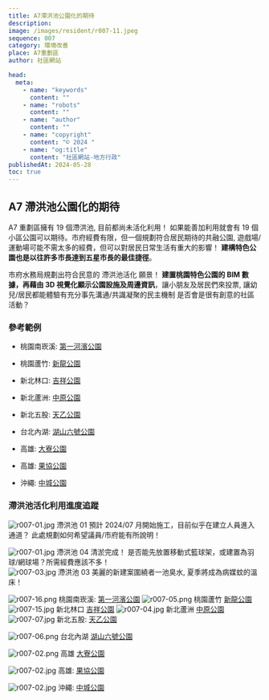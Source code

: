 ```yaml
---
title: A7滯洪池公園化的期待
description:
image: /images/resident/r007-11.jpeg
sequence: 007
category: 環境改善
place: A7重劃區
author: 社區網站

head:
  meta:
    - name: "keywords"
      content: ""
    - name: "robots"
      content: ""
    - name: "author"
      content: ""
    - name: "copyright"
      content: "© 2024 "
    - name: "og:title"
      content: "社區網站-地方行政"
publishedAt: 2024-05-28
toc: true
---
```


## A7 滯洪池公園化的期待

A7 重劃區擁有 19 個滯洪池, 目前都尚未活化利用！ 如果能善加利用就會有 19 個小區公園可以期待。市府經費有限，但一個規劃符合居民期待的共融公園, 遊戲場/運動場可能不需太多的經費，但可以對居民日常生活有重大的影響！ **建構特色公園也是以往許多市長達到五星市長的最佳捷徑**。

市府水務局規劃出符合民意的 滯洪池活化 願景！ **建置桃園特色公園的 BIM 數據，再藉由 3D 視覺化顯示公園設施及周邊資訊**，讓小朋友及居民們來投票, 讓幼兒/居民都能體驗有充分事先溝通/共識凝聚的民主機制 是否會是很有創意的社區活動？

### 參考範例

- 桃園南崁溪: <a href="https://www.facebook.com/share/p/NERHgpzigtfTUYKq/">第一河濱公園</a>
- 桃園蘆竹: <a href="https://bobowin.blog/new-dragon/">新龍公園</a>
- 新北林口: <a href="https://www.dongwa.tw/jixiang-park/">吉祥公園</a>
- 新北蘆洲: <a href="https://dramastory2019.com/squirrelground/?fbclid=IwZXh0bgNhZW0CMTAAAR3Uh2Da0dD4jfWjZcDLzMMDElYSS6eiT0AP4sOh7lRrswKITizC1uOApbo_aem_AV7xOrjhyxcpa47G16DgOxKxEQl2LyQrsfWV_lCnE6qEfTEhhEK3DqSvQpX-PARI3oBqBqedW0LDPwVhFzeNWuVB">中原公園</a>
- 新北五股: <a href="https://natsuphil.com/new-taipei/color-park/">天乙公園</a>
- 台北內湖: <a href="https://bobolife77.com/%E6%B9%96%E5%B1%B1%E5%85%AD%E8%99%9F%E5%85%AC%E5%9C%92/?fbclid=IwZXh0bgNhZW0CMTAAAR3bO2IahO1KC4I40O5ScrveVhxJ_6wqxMzE8ufW-wW5vOeZxT3v-hFHlK8_aem_AV6qyrzHDgWVgCEqz926rT5X3g9RJ1xZDzKhOlQkfNDbAoIP8xh75BCyZSzgOHQppqP30YtPbqsg7DUnlQuXGXZ5">湖山六號公園</a>
- 高雄: <a href="https://permio1.com/daliao-park/">大寮公園</a>
- 高雄: <a href="https://www.kidsplay.com.tw/visitspot/content/7804?fbclid=IwZXh0bgNhZW0CMTAAAR1EcwvYgWqB5MRx2EphIG8WkTecq5mAprKPPcLhtGVVQUPZU5_0z8E1kuc_aem_AViky-YYo6Y0kVzJgvQyrtezLKcMMIAV1Eq5f3z2bSGID1Zi55ABxv-YbLlxh92jHNWakjpahcvX27AcZv8HcEj8">果協公園</a>

- 沖繩: <a href="https://dina.tw/okinawa-garden1/">中城公園</a>

### 滯洪池活化利用進度追蹤

![r007-01.jpg](/images/resident/r007-12.jpeg)
滯洪池 01 預計 2024/07 月開始施工，目前似乎在建立人員進入通道？ 此處規劃如何希望議員/市府能有所說明！

![r007-01.jpg](/images/resident/r007-11.jpeg)
滯洪池 04 清淤完成！ 是否能先放置移動式籃球架，或建置為羽球/網球場？所需經費應該不多！  
![r007-03.jpg](/images/resident/r007-03.jpg)
滯洪池 03 美麗的新建案圍繞者一池臭水, 夏季將成為病媒蚊的溫床！

![r007-16.png](/images/resident/r007-16.png)
桃園南崁溪: <a href="https://www.facebook.com/share/p/NERHgpzigtfTUYKq/">第一河濱公園</a>
![r007-05.png](/images/resident/r007-05.png)
桃園蘆竹 <a href="https://bobowin.blog/new-dragon/">新龍公園</a>
![r007-15.jpg](/images/resident/r007-15.jpeg)
新北林口 <a href="https://www.dongwa.tw/jixiang-park/">吉祥公園</a>
![r007-04.jpg](/images/resident/r007-04.jpg)
新北蘆洲 <a href="https://dramastory2019.com/squirrelground/?fbclid=IwZXh0bgNhZW0CMTAAAR3Uh2Da0dD4jfWjZcDLzMMDElYSS6eiT0AP4sOh7lRrswKITizC1uOApbo_aem_AV7xOrjhyxcpa47G16DgOxKxEQl2LyQrsfWV_lCnE6qEfTEhhEK3DqSvQpX-PARI3oBqBqedW0LDPwVhFzeNWuVB">中原公園</a>
![r007-07.jpg](/images/resident/r007-07.jpg)
新北五股: <a href="https://natsuphil.com/new-taipei/color-park/">天乙公園</a>

![r007-06.png](/images/resident/r007-06.png)
台北內湖 <a href="https://bobolife77.com/%E6%B9%96%E5%B1%B1%E5%85%AD%E8%99%9F%E5%85%AC%E5%9C%92/?fbclid=IwZXh0bgNhZW0CMTAAAR3bO2IahO1KC4I40O5ScrveVhxJ_6wqxMzE8ufW-wW5vOeZxT3v-hFHlK8_aem_AV6qyrzHDgWVgCEqz926rT5X3g9RJ1xZDzKhOlQkfNDbAoIP8xh75BCyZSzgOHQppqP30YtPbqsg7DUnlQuXGXZ5">湖山六號公園</a>

![r007-02.png](/images/resident/r007-02.png)
高雄 <a href="https://permio1.com/daliao-park/">大寮公園</a>

![r007-02.jpg](/images/resident/r007-09.jpg)
高雄: <a href="https://www.kidsplay.com.tw/visitspot/content/7804?fbclid=IwZXh0bgNhZW0CMTAAAR1EcwvYgWqB5MRx2EphIG8WkTecq5mAprKPPcLhtGVVQUPZU5_0z8E1kuc_aem_AViky-YYo6Y0kVzJgvQyrtezLKcMMIAV1Eq5f3z2bSGID1Zi55ABxv-YbLlxh92jHNWakjpahcvX27AcZv8HcEj8">果協公園</a>

![r007-02.jpg](/images/resident/r007-08.jpg)
沖繩: <a href="https://dina.tw/okinawa-garden1/">中城公園</a>
